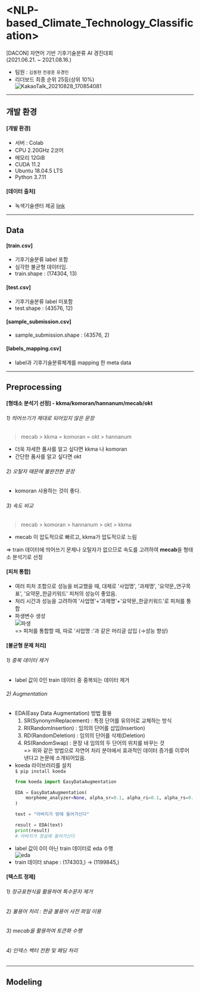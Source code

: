 # <NLP-based_Climate_Technology_Classification>
[DACON] 자연어 기반 기후기술분류 AI 경진대회  
(2021.06.21. ~ 2021.08.16.)
- 팀원 : `김동현` `전광훈` `유경민`
- 리더보드 최종 순위 25등(상위 10%)  
  ![KakaoTalk_20210828_170854081](https://user-images.githubusercontent.com/80561963/131211272-72512112-fb39-44af-9fae-1d408500c5b5.jpg)
---

## 개발 환경
#### [개발 환경]
- 서버 : Colab
- CPU 2.20GHz 2코어
- 메모리 12GiB
- CUDA 11.2
- Ubuntu 18.04.5 LTS
- Python 3.7.11

#### [데이터 출처]
- 녹색기술센터 제공 [link](https://dacon.io/competitions/official/235744/data)
---

## Data
#### [train.csv]
- 기후기술분류 label 포함
- 심각한 불균형 데이터임.
- train.shape : (174304, 13)

#### [test.csv]
- 기후기술분류 label 미포함
- test.shape : (43576, 12)

#### [sample_submission.csv]
- sample_submission.shape : (43576, 2)

#### [labels_mapping.csv]
- label과 기후기술분류체계를 mapping 한 meta data
---

## Preprocessing
#### [형태소 분석기 선정] - kkma/komoran/hannanum/mecab/okt  
###### 1) 띄어쓰기가 제대로 되어있지 않은 문장  
  > mecab > kkma = komoran = okt > hannanum  
- 더욱 자세한 품사를 알고 싶다면 kkma 나 komoran
- 간단한 품사를 알고 싶다면 okt

###### 2) 오탈자 때문에 불완전한 문장  
- komoran 사용하는 것이 좋다.

###### 3) 속도 비교  
  > mecab > komoran > hannanum > okt > kkma
- mecab 이 압도적으로 빠르고, kkma가 압도적으로 느림

=> train 데이터에 띄어쓰기 문제나 오탈자가 없으므로 속도를 고려하여 **mecab**을 형태소 분석기로 선정

#### [피처 통합]
- 여러 피처 조합으로 성능을 비교했을 때, 대체로 '사업명', '과제명', '요약문_연구목표', '요약문_한글키워드' 피처의 성능이 좋았음.
- 처리 시간과 성능을 고려하여 '사업명'+'과제명'+'요약문_한글키워드'로 피처를 통합
- 파생변수 생성  
  ![파생](https://user-images.githubusercontent.com/80561963/131308570-bce37db1-8310-4f00-b047-5c48a5ad8e23.JPG)  
  => 피처를 통합할 때, 따로 '사업명 :'과 같은 머리글 삽입 (→성능 향상)

#### [불균형 문제 처리]
###### 1) 중복 데이터 제거
- label 값이 0인 train 데이터 중 중복되는 데이터 제거
###### 2) Augmentation
- EDA(Easy Data Augmentation) 방법 활용  
  1) SR(SynonymReplacement) : 특정 단어를 유의어로 교체하는 방식  
  2) RI(RandomInsertion) : 임의의 단어를 삽입(Insertion)  
  3) RD(RandomDeletion) : 임의의 단어를 삭제(Deletion)  
  4) RS(RandomSwap) : 문장 내 임의의 두 단어의 위치를 바꾸는 것  
=> 위와 같은 방법으로 자연어 처리 분야에서 효과적인 데이터 증가를 이루어 낸다고 논문에 소개되어있음.  
- koeda 라이브러리를 설치  
`$ pip install koeda`  
  ```python
  from koeda import EasyDataAugmentation

  EDA = EasyDataAugmentation(
      morpheme_analyzer=None, alpha_sr=0.1, alpha_ri=0.1, alpha_rs=0.1, prob_rd=0.1
  )

  text = "아버지가 방에 들어가신다"

  result = EDA(text)
  print(result)
  # 아버지가 정실에 들어가신다
  ```
- label 값이 0이 아닌 train 데이터로 eda 수행  
  ![eda](https://user-images.githubusercontent.com/80561963/131308131-9b02b6e3-d25b-4d10-8e8c-a1dad553069f.JPG)
- train 데이터 shape : (174303,) → (1199845,)

#### [텍스트 정제]
###### 1) 정규표현식을 활용하여 특수문자 제거
###### 2) 불용어 처리 : 한글 불용어 사전 파일 이용
###### 3) mecab을 활용하여 토큰화 수행  
###### 4) 인덱스 벡터 전환 및 패딩 처리  
---

## Modeling

